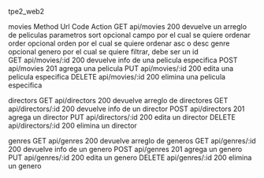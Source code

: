 tpe2_web2

movies
Method      Url                 Code    Action
GET         api/movies          200     devuelve un arreglo de peliculas
                                            parametros
                                            sort    opcional    campo por el cual se quiere ordenar
                                            order   opcional    orden por el cual se quiere ordenar asc o desc
                                            genre   opcional    genero por el cual se quiere filtrar, debe ser un id   
GET         api/movies/:id      200     devuelve info de una pelicula especifica
POST        api/movies          201     agrega una pelicula
PUT         api/movies/:id      200     edita una pelicula especifica
DELETE      api/movies/:id      200     elimina una pelicula especifica

directors
GET         api/directors       200     devuelve arreglo de directores
GET         api/directors/:id   200     devuelve info de un director
POST        api/directors       201     agrega un director
PUT         api/directors/:id   200     edita un director
DELETE      api/directors/:id   200     elimina un director

genres
GET         api/genres          200     devuelve arreglo de generos
GET         api/genres/:id      200     devuelve info de un genero
POST        api/genres          201     agrega un genero
PUT         api/genres/:id      200     edita un genero
DELETE      api/genres/:id      200     elimina un genero